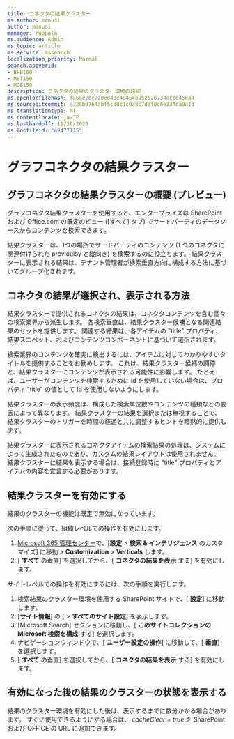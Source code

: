 ```yaml
---
title: コネクタの結果クラスター
ms.author: manusi
author: manusi
manager: ruppala
ms.audience: Admin
ms.topic: article
ms.service: mssearch
localization_priority: Normal
search.appverid:
- BFB160
- MET150
- MOE150
description: コネクタの結果のクラスター環境の詳細
ms.openlocfilehash: fa6ac2dc720ed43e40454b952526734accd45ea4
ms.sourcegitcommit: a328b9764abf5cd0c1c0a8c7def0c6e334da9a1d
ms.translationtype: MT
ms.contentlocale: ja-JP
ms.lasthandoff: 11/30/2020
ms.locfileid: "49477115"
---
```

# <a name="graph-connectors-result-cluster"></a>グラフコネクタの結果クラスター

## <a name="overview-of-the-graph-connectors-result-cluster-preview"></a>グラフコネクタの結果クラスターの概要 (プレビュー)  

グラフコネクタ結果クラスターを使用すると、エンタープライズは SharePoint および Office.com の既定のビュー ([すべて] タブ) でサードパーティのデータソースからコンテンツを検索できます。

結果クラスターは、1つの場所でサードパーティのコンテンツ (1 つのコネクタに関連付けられた previoulsy と縦向き) を検索するのに役立ちます。 結果クラスターに表示される結果は、テナント管理者が検索垂直方向に構成する方法に基づいてグループ化されます。  

## <a name="how-connector-results-are-selected-and-displayed"></a>コネクタの結果が選択され、表示される方法

結果クラスターで提供されるコネクタの結果は、コネクタコンテンツを含む個々の検索業界から派生します。 各検索垂直は、結果クラスター候補となる関連結果のセットを提供します。 関連する結果は、各アイテムの "title" プロパティ、結果スニペット、およびコンテンツコンポーネントに基づいて選択されます。

検索業界のコンテンツを確実に検出するには、アイテムに対してわかりやすいタイトルを提供することをお勧めします。 これは、結果クラスター候補の調停と、結果クラスターにコンテンツが表示される可能性に影響します。 たとえば、ユーザーがコンテンツを検索するために Id を使用していない場合は、プロパティ "title" の値として Id を使用しないようにします。

結果クラスターの表示頻度は、構成した検索単位数やコンテンツの種類などの要因によって異なります。 結果クラスターの結果を選択または無視することで、結果クラスターのトリガーを時間の経過と共に調整するヒントを暗黙的に提供します。

結果クラスターに表示されるコネクタアイテムの検索結果の処理は、システムによって生成されたものであり、カスタムの結果レイアウトは使用されません。 結果クラスターに結果を表示する場合は、接続登録時に "title" プロパティとアイテムの内容を宣言する必要があります。

## <a name="enable-result-clusters"></a>結果クラスターを有効にする
  
結果のクラスターの機能は既定で無効になっています。  

次の手順に従って、組織レベルでの操作を有効にします。

1. [Microsoft 365 管理センター](https://admin.microsoft.com/)で、[**設定**  >  **検索 & インテリジェンス** のカスタマイズ] に移動  >  **Customization**  >  **Verticals** します。  
2. [ **すべて** の垂直] を選択してから、[ **コネクタの結果を表示** する] を有効にします。 


サイトレベルでの操作を有効にするには、次の手順を実行します。

1. 検索結果のクラスター環境を使用する SharePoint サイトで、[ **設定**] に移動します。
2. [**サイト情報**] の [ > **すべてのサイト設定**] を表示します。
3. [Microsoft Search] セクションに移動し、[ **このサイトコレクションの Microsoft 検索を構成** する] を選択します。
4. ナビゲーションウィンドウで、[ **ユーザー設定の操作**] に移動して、[ **垂直**] を選択します。
5. [ **すべて** の垂直] を選択してから、[ **コネクタの結果を表示** する] を有効にします。

## <a name="view-the-result-cluster-experience-after-it-is-enabled"></a>有効になった後の結果のクラスターの状態を表示する

結果のクラスター環境を有効にした後は、表示するまでに数分かかる場合があります。 すぐに使用できるようにする場合は、 *cacheClear = true* を SharePoint および OFFICE の URL に追加できます。
